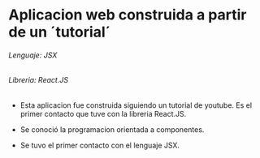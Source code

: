 # Aplicacion web construida a partir de un ´tutorial´
###### Lenguaje: JSX 
###### Libreria: React.JS

- Esta aplicacion fue construida siguiendo un tutorial de youtube. Es el primer contacto que tuve con la libreria React.JS.

- Se conoció la programacion orientada a componentes.

- Se tuvo el primer contacto con el lenguaje JSX.

